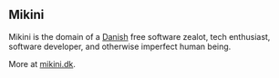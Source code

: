 ## Mikini

Mikini is the domain of a [Danish](https://en.wikipedia.org/wiki/Denmark) free software zealot, tech enthusiast, software developer, and otherwise imperfect human being.

More at [mikini.dk](http://mikini.dk).


